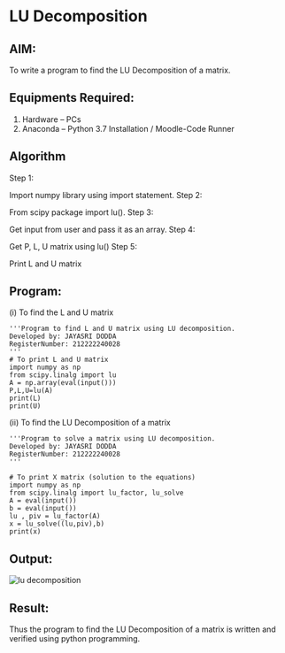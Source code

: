 # LU Decomposition 

## AIM:
To write a program to find the LU Decomposition of a matrix.

## Equipments Required:
1. Hardware – PCs
2. Anaconda – Python 3.7 Installation / Moodle-Code Runner

## Algorithm
Step 1:

Import numpy library using import statement.
Step 2:

From scipy package import lu().
Step 3:

Get input from user and pass it as an array.
Step 4:

Get P, L, U matrix using lu()
Step 5:

Print L and U matrix

## Program:
(i) To find the L and U matrix
```
'''Program to find L and U matrix using LU decomposition.
Developed by: JAYASRI DODDA
RegisterNumber: 212222240028
'''
# To print L and U matrix
import numpy as np
from scipy.linalg import lu
A = np.array(eval(input()))
P,L,U=lu(A)
print(L)
print(U)
```
(ii) To find the LU Decomposition of a matrix
```
'''Program to solve a matrix using LU decomposition.
Developed by: JAYASRI DODDA
RegisterNumber: 212222240028
'''

# To print X matrix (solution to the equations)
import numpy as np
from scipy.linalg import lu_factor, lu_solve
A = eval(input())
b = eval(input())
lu , piv = lu_factor(A)
x = lu_solve((lu,piv),b)
print(x)
```

## Output:
![lu decomposition]()


## Result:
Thus the program to find the LU Decomposition of a matrix is written and verified using python programming.

